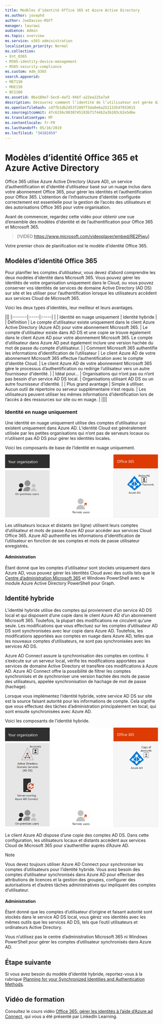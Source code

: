 ```yaml
---
title: Modèles d’identité Office 365 et Azure Active Directory
ms.author: josephd
author: JoeDavies-MSFT
manager: laurawi
audience: Admin
ms.topic: overview
ms.service: o365-administration
localization_priority: Normal
ms.collection:
- Ent_O365
- M365-identity-device-management
- M365-security-compliance
ms.custom: Adm_O365
search.appverid:
- MET150
- MOE150
- BCS160
ms.assetid: 06a189e7-5ec6-4af2-94bf-a22ea225a7a9
description: Découvrez comment l’identité de l’utilisateur est gérée dans Office 365.
ms.openlocfilehash: cd7fb1db2d5372097f3da0e6a2521335d7933015
ms.sourcegitcommit: 47c6156c0038745103b71f44b2a3b103c62e5d6e
ms.translationtype: MT
ms.contentlocale: fr-FR
ms.lasthandoff: 05/16/2019
ms.locfileid: "34102459"
---
```

# <a name="office-365-identity-models-and-azure-active-directory"></a>Modèles d’identité Office 365 et Azure Active Directory

Office 365 utilise Azure Active Directory (Azure AD), un service d’authentification et d’identité d’utilisateur basé sur un nuage inclus dans votre abonnement Office 365, pour gérer les identités et l’authentification pour Office 365. L’obtention de l’infrastructure d’identité configurée correctement est essentielle pour la gestion de l’accès des utilisateurs et des autorisations Office 365 pour votre organisation.

Avant de commencer, regardez cette vidéo pour obtenir une vue d’ensemble des modèles d’identité et de l’authentification pour Office 365 et Microsoft 365.

> [!VIDEO https://www.microsoft.com/videoplayer/embed/RE2Pjwu]

Votre premier choix de planification est le modèle d’identité Office 365.

## <a name="office-365-identity-models"></a>Modèles d’identité Office 365

Pour planifier les comptes d’utilisateur, vous devez d’abord comprendre les deux modèles d’identité dans Microsoft 365. Vous pouvez gérer les identités de votre organisation uniquement dans le Cloud, ou vous pouvez conserver vos identités de services de domaine Active Directory (AD DS) sur site et les utiliser pour l’authentification lorsque les utilisateurs accèdent aux services Cloud de Microsoft 365.  

Voici les deux types d’identités, leur meilleur et leurs avantages.

|||
|:-------|:-----|:-----|
|  | Identité en nuage uniquement | Identité hybride |
| Définition | Le compte d’utilisateur existe uniquement dans le client Azure Active Directory (Azure AD) pour votre abonnement Microsoft 365. | Le compte d’utilisateur existe dans AD DS et une copie se trouve également dans le client Azure AD pour votre abonnement Microsoft 365. Le compte d’utilisateur dans Azure AD peut également inclure une version hachée du mot de passe du compte d’utilisateur. |
| Comment Microsoft 365 authentifie les informations d’identification de l’utilisateur | Le client Azure AD de votre abonnement Microsoft 365 effectue l’authentification avec le compte d’identité Cloud. | Le client Azure AD de votre abonnement Microsoft 365 gère le processus d’authentification ou redirige l’utilisateur vers un autre fournisseur d’identité. |
| Idéal pour... | Organisations qui n’ont pas ou n’ont pas besoin d’un service AD DS local. | Organisations utilisant AD DS ou un autre fournisseur d’identité. |
| Plus grand avantage | Simple à utiliser. Aucun outil de répertoire ou serveur supplémentaire n’est requis. | Les utilisateurs peuvent utiliser les mêmes informations d’identification lors de l’accès à des ressources sur site ou en nuage. |
||||

### <a name="cloud-only-identity"></a>Identité en nuage uniquement

Une identité en nuage uniquement utilise des comptes d’utilisateur qui existent uniquement dans Azure AD. L’identité Cloud est généralement utilisée par les petites organisations qui n’ont pas de serveurs locaux ou n’utilisent pas AD DS pour gérer les identités locales. 

Voici les composants de base de l’identité en nuage uniquement.
 
![](./media/about-office-365-identity/cloud-only-identity.png)

Les utilisateurs locaux et distants (en ligne) utilisent leurs comptes d’utilisateur et mots de passe Azure AD pour accéder aux services Cloud Office 365. Azure AD authentifie les informations d’identification de l’utilisateur en fonction de ses comptes et mots de passe utilisateur enregistrés.

#### <a name="administration"></a>Administration
Étant donné que les comptes d’utilisateur sont stockés uniquement dans Azure AD, vous pouvez gérer les identités Cloud avec des outils tels que le [Centre d’administration Microsoft 365](https://admin.microsoft.com) et Windows PowerShell avec le module Azure Active Directory PowerShell pour Graph. 

## <a name="hybrid-identity"></a>Identité hybride

L’identité hybride utilise des comptes qui proviennent d’un service AD DS local et qui disposent d’une copie dans le client Azure AD d’un abonnement Microsoft 365. Toutefois, la plupart des modifications ne circulent qu’une seule. Les modifications que vous effectuez sur les comptes d’utilisateur AD DS sont synchronisées avec leur copie dans Azure AD. Toutefois, les modifications apportées aux comptes en nuage dans Azure AD, telles que les nouveaux comptes d’utilisateurs, ne sont pas synchronisées avec les services AD DS.

Azure AD Connect assure la synchronisation des comptes en continu. Il s’exécute sur un serveur local, vérifie les modifications apportées aux services de domaine Active Directory et transfère ces modifications à Azure AD. Azure AD Connect offre la possibilité de filtrer les comptes synchronisés et de synchroniser une version hachée des mots de passe des utilisateurs, appelée synchronisation de hachage de mot de passe (hachage).

Lorsque vous implémentez l’identité hybride, votre service AD DS sur site est la source faisant autorité pour les informations de compte. Cela signifie que vous effectuez des tâches d’administration principalement en local, qui sont ensuite synchronisées avec Azure AD. 

Voici les composants de l’identité hybride.

![](./media/about-office-365-identity/hybrid-identity.png)

Le client Azure AD dispose d’une copie des comptes AD DS. Dans cette configuration, les utilisateurs locaux et distants accèdent aux services Cloud de Microsoft 365 pour s’authentifier auprès d’Azure AD.

>[!Note]
>Vous devez toujours utiliser Azure AD Connect pour synchroniser les comptes d’utilisateurs pour l’identité hybride. Vous avez besoin des comptes d’utilisateur synchronisés dans Azure AD pour effectuer des attributions de licences et la gestion des groupes, configurer des autorisations et d’autres tâches administratives qui impliquent des comptes d’utilisateur.
>

#### <a name="administration"></a>Administration

Étant donné que les comptes d’utilisateur d’origine et faisant autorité sont stockés dans le service AD DS local, vous gérez vos identités avec les mêmes outils que les services AD DS, tels que l’outil utilisateurs et ordinateurs Active Directory. 

Vous n’utilisez pas le centre d’administration Microsoft 365 ni Windows PowerShell pour gérer les comptes d’utilisateur synchronisés dans Azure AD.


## <a name="next-step"></a>Étape suivante

Si vous avez besoin du modèle d’identité hybride, reportez-vous à la rubrique [Planning for your Synchronized Identities and Authentication Methods](plan-for-directory-synchronization.md).
  

## <a name="video-training"></a>Vidéo de formation

Consultez le cours vidéo [Office 365: gérer les identités à l’aide d’Azure ad Connect](https://support.office.com/article/90991a1d-c0ab-479a-b413-35c9706f6fed.aspx), qui vous a été présenté par LinkedIn Learning.
